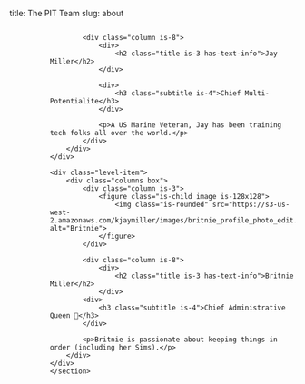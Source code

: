 title: The PIT Team
slug: about

<section class="level">
	<div class="level-item">
		<div class="columns box">
			<div class="column is-3">
				<figure class="is-child image is-128x128">
					<img class="is-rounded" src="https://s3-us-west-2.amazonaws.com/kjaymiller/images/kjaymiller_profile_photo.JPG" alt="Jay">
				</figure>
			</div>

			<div class="column is-8">
				<div>
					<h2 class="title is-3 has-text-info">Jay Miller</h2>
				</div>

				<div>
					<h3 class="subtitle is-4">Chief Multi-Potentialite</h3>
				</div>

				<p>A US Marine Veteran, Jay has been training tech folks all over the world.</p>
			</div>
		</div>
	</div>

	<div class="level-item">
		<div class="columns box">
			<div class="column is-3">
				<figure class="is-child image is-128x128">
					<img class="is-rounded" src="https://s3-us-west-2.amazonaws.com/kjaymiller/images/britnie_profile_photo_edit.png" alt="Britnie">
				</figure>
			</div>

			<div class="column is-8">
				<div>
					<h2 class="title is-3 has-text-info">Britnie Miller</h2>
				</div>
			<div>
				<h3 class="subtitle is-4">Chief Administrative Queen 👸</h3>
			</div>

			<p>Britnie is passionate about keeping things in order (including her Sims).</p>
		</div>
	</div>
	</section>
